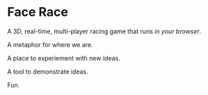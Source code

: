 Face Race
=========

A 3D, real-time, multi-player racing game that runs *in your browser*.

A metaphor for where we are.

A place to experiement with new ideas.

A tool to demonstrate ideas.

Fun.